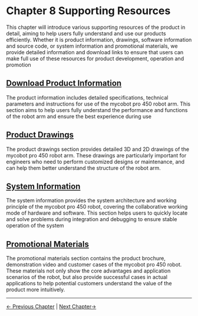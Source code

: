 # Chapter 8 Supporting Resources
This chapter will introduce various supporting resources of the product in detail, aiming to help users fully understand and use our products efficiently. Whether it is product information, drawings, software information and source code, or system information and promotional materials, we provide detailed information and download links to ensure that users can make full use of these resources for product development, operation and promotion

## [Download Product Information](./8.1-ProductInformation/README.md)

The product information includes detailed specifications, technical parameters and instructions for use of the mycobot pro 450 robot arm. This section aims to help users fully understand the performance and functions of the robot arm and ensure the best experience during use

## [Product Drawings](./8.2-ProductDrawings/README.md)

The product drawings section provides detailed 3D and 2D drawings of the mycobot pro 450 robot arm. These drawings are particularly important for engineers who need to perform customized designs or maintenance, and can help them better understand the structure of the robot arm.

## [System Information](./8.3-SystemInformation/README.md)

The system information provides the system architecture and working principle of the mycobot pro 450 robot, covering the collaborative working mode of hardware and software. This section helps users to quickly locate and solve problems during integration and debugging to ensure stable operation of the system

## [Promotional Materials](./8.4-PromotionalMaterials/README.md)

The promotional materials section contains the product brochure, demonstration video and customer cases of the mycobot pro 450 robot. These materials not only show the core advantages and application scenarios of the robot, but also provide successful cases in actual applications to help potential customers understand the value of the product more intuitively.

---

[← Previous Chapter](../7.SuccessfulCase/README.md) | [Next Chapter→](./8.1-ProductInformation/README.md)
